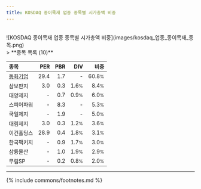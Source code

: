 ```yaml
---
title: KOSDAQ 종이목재 업종 종목별 시가총액 비중
---
```

<br>
![KOSDAQ 종이목재 업종 종목별 시가총액 비중](images/kosdaq_업종_종이목재_종목.png)
<br>
> **종목 목록 (10)**<a id="list"></a>

| **종목** | **PER** | **PBR** | **DIV** | **비중** |
| :------- | ------: | ------: | ------: | -------: |
| [동화기업](/025900/) | 29.4 | 1.7 | - | 60.8<small>%</small> |
| 삼보판지 | 3.0 | 0.3 | 1.6<small>%</small> | 8.4<small>%</small> |
| 대양제지 | - | 0.7 | 0.9<small>%</small> | 6.0<small>%</small> |
| 스피어파워 | - | 8.3 | - | 5.3<small>%</small> |
| 국일제지 | - | 1.9 | - | 5.0<small>%</small> |
| 대림제지 | 3.0 | 0.3 | 1.2<small>%</small> | 3.6<small>%</small> |
| 이건홀딩스 | 28.9 | 0.4 | 1.8<small>%</small> | 3.1<small>%</small> |
| 한국팩키지 | - | 0.9 | 1.7<small>%</small> | 3.0<small>%</small> |
| 삼륭물산 | - | 1.0 | 1.9<small>%</small> | 2.9<small>%</small> |
| 무림SP | - | 0.2 | 0.8<small>%</small> | 2.0<small>%</small> |

---
{% include commons/footnotes.md %}